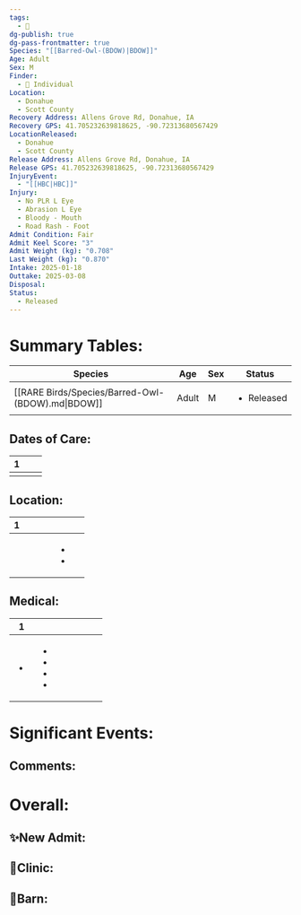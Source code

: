 ```yaml
---
tags:
  - 🦅
dg-publish: true
dg-pass-frontmatter: true
Species: "[[Barred-Owl-(BDOW)|BDOW]]"
Age: Adult
Sex: M
Finder:
  - 🧑 Individual
Location:
  - Donahue
  - Scott County
Recovery Address: Allens Grove Rd, Donahue, IA
Recovery GPS: 41.705232639818625, -90.72313680567429
LocationReleased:
  - Donahue
  - Scott County
Release Address: Allens Grove Rd, Donahue, IA
Release GPS: 41.705232639818625, -90.72313680567429
InjuryEvent:
  - "[[HBC|HBC]]"
Injury:
  - No PLR L Eye
  - Abrasion L Eye
  - Bloody - Mouth
  - Road Rash - Foot
Admit Condition: Fair
Admit Keel Score: "3"
Admit Weight (kg): "0.708"
Last Weight (kg): "0.870"
Intake: 2025-01-18
Outtake: 2025-03-08
Disposal: 
Status:
  - Released
---
```


# Summary Tables:

| Species                                           | Age   | Sex | Status                     |
| ------------------------------------------------- | ----- | --- | -------------------------- |
| [[RARE Birds/Species/Barred-Owl-(BDOW).md\|BDOW]] | Adult | M   | <ul><li>Released</li></ul> |


## Dates of Care:

<div><table class="dataview table-view-table"><thead class="table-view-thead"><tr class="table-view-tr-header"><th class="table-view-th"><span></span><span class="dataview small-text">1</span></th><th class="table-view-th"><span></span></th><th class="table-view-th"><span></span></th></tr></thead><tbody class="table-view-tbody"><tr><td><span></span></td><td><span></span></td><td><span></span></td></tr></tbody></table></div>

## Location:
<div><table class="dataview table-view-table"><thead class="table-view-thead"><tr class="table-view-tr-header"><th class="table-view-th"><span></span><span class="dataview small-text">1</span></th><th class="table-view-th"><span></span></th><th class="table-view-th"><span></span></th><th class="table-view-th"><span></span></th><th class="table-view-th"><span></span></th><th class="table-view-th"><span></span></th></tr></thead><tbody class="table-view-tbody"><tr><td><span></span></td><td><span></span></td><td><span></span></td><td><span></span></td><td><ul class="dataview dataview-ul dataview-result-list-ul"><li class="dataview-result-list-li"><span></span></li><li class="dataview-result-list-li"><span></span></li></ul></td><td><span></span></td></tr></tbody></table></div>

## Medical:

<div><table class="dataview table-view-table"><thead class="table-view-thead"><tr class="table-view-tr-header"><th class="table-view-th"><span></span><span class="dataview small-text">1</span></th><th class="table-view-th"><span></span></th><th class="table-view-th"><span></span></th><th class="table-view-th"><span></span></th><th class="table-view-th"><span></span></th><th class="table-view-th"><span></span></th><th class="table-view-th"><span></span></th></tr></thead><tbody class="table-view-tbody"><tr><td><ul class="dataview dataview-ul dataview-result-list-ul"><li class="dataview-result-list-li"><span></span></li></ul></td><td><ul class="dataview dataview-ul dataview-result-list-ul"><li class="dataview-result-list-li"><span></span></li><li class="dataview-result-list-li"><span></span></li><li class="dataview-result-list-li"><span></span></li><li class="dataview-result-list-li"><span></span></li></ul></td><td><span></span></td><td><span></span></td><td><span></span></td><td><span></span></td><td><span></span></td></tr></tbody></table></div>

# Significant Events:


## Comments:


# Overall:

## ✨New Admit:



## 🏥Clinic:



## 🏡Barn:


